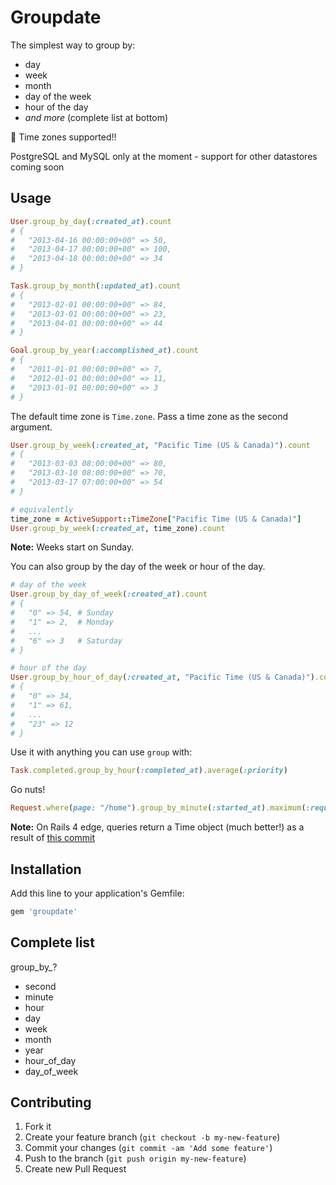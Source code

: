 # Groupdate

The simplest way to group by:

- day
- week
- month
- day of the week
- hour of the day
- *and more* (complete list at bottom)

:tada: Time zones supported!!

PostgreSQL and MySQL only at the moment - support for other datastores coming soon

## Usage

```ruby
User.group_by_day(:created_at).count
# {
#   "2013-04-16 00:00:00+00" => 50,
#   "2013-04-17 00:00:00+00" => 100,
#   "2013-04-18 00:00:00+00" => 34
# }

Task.group_by_month(:updated_at).count
# {
#   "2013-02-01 00:00:00+00" => 84,
#   "2013-03-01 00:00:00+00" => 23,
#   "2013-04-01 00:00:00+00" => 44
# }

Goal.group_by_year(:accomplished_at).count
# {
#   "2011-01-01 00:00:00+00" => 7,
#   "2012-01-01 00:00:00+00" => 11,
#   "2013-01-01 00:00:00+00" => 3
# }
```

The default time zone is `Time.zone`.  Pass a time zone as the second argument.

```ruby
User.group_by_week(:created_at, "Pacific Time (US & Canada)").count
# {
#   "2013-03-03 08:00:00+00" => 80,
#   "2013-03-10 08:00:00+00" => 70,
#   "2013-03-17 07:00:00+00" => 54
# }

# equivalently
time_zone = ActiveSupport::TimeZone["Pacific Time (US & Canada)"]
User.group_by_week(:created_at, time_zone).count
```

**Note:** Weeks start on Sunday.

You can also group by the day of the week or hour of the day.

```ruby
# day of the week
User.group_by_day_of_week(:created_at).count
# {
#   "0" => 54, # Sunday
#   "1" => 2,  # Monday
#   ...
#   "6" => 3   # Saturday
# }

# hour of the day
User.group_by_hour_of_day(:created_at, "Pacific Time (US & Canada)").count
# {
#   "0" => 34,
#   "1" => 61,
#   ...
#   "23" => 12
# }
```

Use it with anything you can use `group` with:

```ruby
Task.completed.group_by_hour(:completed_at).average(:priority)
```

Go nuts!

```ruby
Request.where(page: "/home").group_by_minute(:started_at).maximum(:request_time)
```

**Note:** On Rails 4 edge, queries return a Time object (much better!) as a result of [this commit](https://github.com/rails/rails/commit/2cc09441c2de57b024b11ba666ba1e72c2b20cfe)

## Installation

Add this line to your application's Gemfile:

```ruby
gem 'groupdate'
```

## Complete list

group_by_?

- second
- minute
- hour
- day
- week
- month
- year
- hour_of_day
- day_of_week

## Contributing

1. Fork it
2. Create your feature branch (`git checkout -b my-new-feature`)
3. Commit your changes (`git commit -am 'Add some feature'`)
4. Push to the branch (`git push origin my-new-feature`)
5. Create new Pull Request
